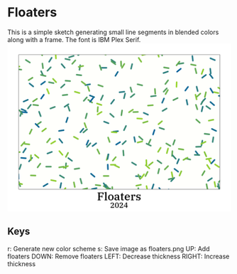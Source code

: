 # Floaters
This is a simple sketch generating small line segments in blended colors along with a frame.
The font is IBM Plex Serif.
![](floaters.png)
## Keys
r: Generate new color scheme
s: Save image as floaters.png
UP: Add floaters
DOWN: Remove floaters
LEFT: Decrease thickness
RIGHT: Increase thickness
